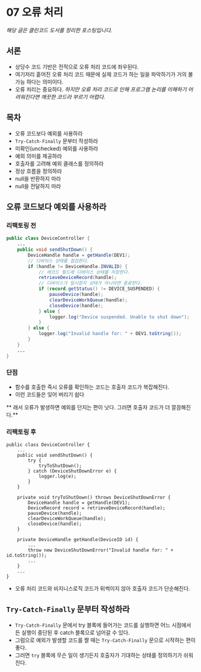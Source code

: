 # 07 오류 처리

*해당 글은 클린코드 도서를 정리한 포스팅입니다.*

## 서론
* 상당수 코드 기반은 전적으로 오류 처리 코드에 좌우된다.
* 여기저리 흩어진 오류 처리 코드 때문에 실제 코드가 하는 일을 파악하기가 거의 불가능 하다는 의미이다.
* 오류 처리는 중요하다. *하지만 오류 처리 코드로 인해 프로그램 논리를 이해하기 어려워진다면 깨끗한 코드라 부르기 어렵다.*


## 목차
* 오류 코드보다 예외를 사용하라
* `Try-Catch-Finally` 문부터 작성하라
* 미확인(unchecked) 예외를 사용하라
* 예외 의미를 제공하라
* 호출자를 고려해 예외 클래스를 정의하라
* 정상 흐름을 정의하라
* null을 반환하지 마라
* null을 전달하지 마라


## 오류 코드보다 예외를 사용하라

### 리팩토링 전
```java
public class DeviceController {
    ...
    public void sendShutDown() {
        DeviceHandle handle = getHandle(DEV1);
        // 디바이스 상태를 점검한댜.
        if (handle != DeviceHandle.INVALID) {
            // 레코드 필드에 디바이스 상태를 저장한다.
            retrieveDeviceRecord(handle);
            // 디바이스가 일시정지 상태가 아니라면 종료한다.
            if (record.getStatus() != DEVICE_SUSPENDED) {
                pauseDevice(handle);
                clearDeviceWorkQueue(handle);
                closeDevice(handle);
            } else {
                logger.log("Device suspended. Unable to shut down");
            }
        } else {
            logger.log("Invalid handle for: " + DEV1.toString());
        }
    }
    ...
}
```
### 단점
* 함수를 호출한 즉시 오류를 확인하는 코드는 호출자 코드가 복잡해진다.
* 이런 코드들은 잊어 버리기 쉽다

** 래서 오류가 발생하면 예외를 던지는 편이 낫다. 그러면 호출자 코드가 더 깔끔해진다.**


### 리팩토링 후
```
public class DeviceController {
    ...
    public void sendShutDown() {
        try {
            tryToShutDown();
        } catch (DeviceShutDownError e) {
            logger.log(e);
        }
    }

    private void tryToShutDown() throws DeviceShutDownError {
        DeviceHandle handle = getHandle(DEV1);
        DeviceRecord record = retrieveDeviceRecord(handle);
        pauseDevice(handle);
        clearDeviceWorkQueue(handle);
        closeDevice(handle);
    }

    private DeviceHandle getHandle(DeviceID id) {
        ...
        throw new DeviceShutDownError("Invalid handle for: " + id.toString());
        ...
    }
    ...
}
```
* 오류 처리 코드와 비지니스로직 코드가 뒤썩이지 않아 호출자 코드가 단순해진다.

## `Try-Catch-Finally` 문부터 작성하라
* `Try-Catch-Finally` 문에서 try 블록에 들어가는 코드를 실행하면 어느 시점에서든 실행이 중단된 후 catch 블록으로 넘어갈 수 있다.
* 그럼으로 예외가 발생할 코드를 짤 때는 `Try-Catch-Finally` 문으로 시작하는 편이 좋다.
* 그러면 `try` 블록에 무슨 일이 생기든지 호출자가 기대하는 상태를 정의하기가 쉬워진다.
